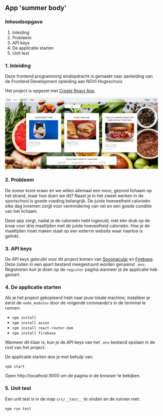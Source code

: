 ## App 'summer body'

### Inhoudsopgave

1. Inleiding
2. Probleem
3. API keys
4. De applicatie starten
5. Unit test

### 1. Inleiding

Deze frontend programming eindopdracht is gemaakt naar aanleiding van de Frontend Development opleiding aan NOVI Hogeschool.

Het project is opgezet met [Create React App](https://github.com/facebook/create-react-app).

![screen.png](src/assets/screen.png)

### 2. Probleem

De zomer komt eraan en we willen allemaal een mooi, gezond lichaam op het strand, maar hoe doen we dit? Naast je in het zweet werken in de sportschool is goede voeding belangrijk. De juiste hoeveelheid calorieën elke dag innemen zorgt voor vermindering van vet en een goede conditie van het lichaam.

Deze app zorgt, nadat je de calorieën hebt ingevuld, met één druk op de knop voor drie maaltijden met de juiste hoeveelheid calorieën. Hoe je de maaltijden moet maken staat op een externe website waar naartoe is gelinkt.

### 3. API keys

De API keys gebruikt voor dit project komen van [Spoonacular](https://spoonacular.com/food-api/) en
[Firebase](https://firebase.google.com/firebase). Deze zullen in een apart bestand meegestuurd worden genaamd `.env`. Registreren kun je doen op de `register` pagina wanneer je de applicatie heb gestart.

### 4. De applicatie starten
Als je het project gekopieerd hebt naar jouw lokale machine, installeer je eerst de `node_modules` door de volgende commando's in de terminal te runnen:

- `npm install`
- `npm install axios`
- `npm install react-router-dom`
- `npm install firebase`

Wanneer dit klaar is, kun je de API keys van het `.env` bestand opslaan in de root van het project.

De applicatie starten doe je met behulp van:

`npm start`

Open http://localhost:3000 om de pagina in de browser te bekijken.

### 5. Unit test

Een unit test is in de map `src/__test__` te vinden en de runnen met:

`npm run test`